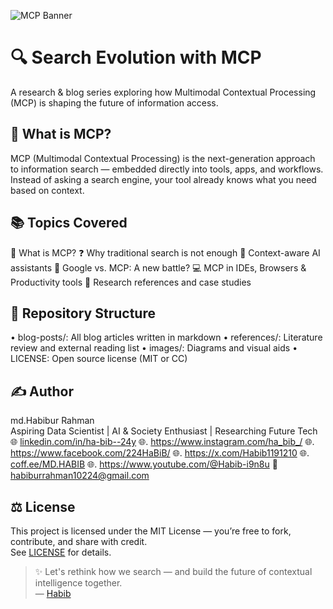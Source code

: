![MCP Banner](../images/mcp-intro-banner.jpeg)

# 🔍 Search Evolution with MCP  
A research & blog series exploring how Multimodal Contextual Processing (MCP) is shaping the future of information access.


## 🧠 What is MCP?
MCP (Multimodal Contextual Processing) is the next-generation approach to information search — embedded directly into tools, apps, and workflows. Instead of asking a search engine, your tool already knows what you need based on context.


## 📚 Topics Covered
 📌 What is MCP?
 ❓ Why traditional search is not enough
 🤖 Context-aware AI assistants
 🥊 Google vs. MCP: A new battle?
 💻 MCP in IDEs, Browsers & Productivity tools
 📖 Research references and case studies


## 📂 Repository Structure
• blog-posts/: All blog articles written in markdown
• references/: Literature review and external reading list
• images/: Diagrams and visual aids
• LICENSE: Open source license (MIT or CC)



## ✍ Author
md.Habibur Rahman  
Aspiring Data Scientist | AI & Society Enthusiast | Researching Future Tech  
🌐 [linkedin.com/in/ha-bib--24y](https://www.linkedin.com/in/ha-bib--24y)
🌐. https://www.instagram.com/ha_bib_/
🌐. https://www.facebook.com/224HaBiB/
🌐. https://x.com/Habib1191210
🌐. [coff.ee/MD.HABIB](https://buymeacoffee.com/md.habib)
🌐. https://www.youtube.com/@Habib-i9n8u
📧 habiburrahman10224@gmail.com

## ⚖ License
This project is licensed under the MIT License — you’re free to fork, contribute, and share with credit.  
See [LICENSE](./LICENSE) for details.


> ✨ Let's rethink how we search — and build the future of contextual intelligence together.  
> — [Habib](https://github.com/Fikr-Habib)
